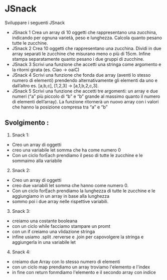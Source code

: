 JSnack
===
Sviluppare i seguenti JSnack
- JSnack 1
Crea un array di 10 oggetti che rappresentano una zucchina, indicando per ognuna varietà, peso e lunghezza.
Calcola quanto pesano tutte le zucchine.
- JSnack 2
Crea 10 oggetti che rappresentano una zucchina.
Dividi in due array separati le zucchine che misurano meno o più di 15cm.
Infine stampa separatamente quanto pesano i due gruppi di zucchine.
- JSnack 3
Scrivi una funzione che accetti una stringa come argomento e la ritorni girata (es. Ciao -> oaiC)
- JSnack 4
Scrivi una funzione che fonda due array (aventi lo stesso numero di elementi) prendendo alternativamente gli elementi da uno e dall’altro
es. [a,b,c], [1,2,3] → [a,1,b,2,c,3].
- JSnack 5
Scrivi una funzione che accetti tre argomenti:
un array e due numeri (“a” più piccolo di “b” e “b” grande al massimo quanto il numero di elementi dell’array).
La funzione ritornerà un nuovo array con i valori che hanno la posizione compresa tra “a” e “b”

## Svolgimento :
1. Snack 1:
  - Creo un array di oggetti
  - creo una variabile let somma che ha come numero 0
  -  Con un ciclo forEach prendiamo il peso di tutte le zucchine e le sommaimo alla variabile
2. Snack 2:
  - Creo un array di oggetti
  - creo due variabili let somma che hanno come numero 0.
  -  Con un ciclo forEach prendiamo la lunghezza di tutte le zucchine e le aggiungiamo in un array in base alla lunghezza
  - sommo poi i due array nelle rispettive variabili.
3. Snack 3:
  - creiamo una costante booleana
  - con un ciclo while facciamo stampare un promt 
  - con un if creiamo una vlidazione stringa 
  - infine usiamo .split .rerverse e .join per capovolgere la stringa e aggiungerla in una variabile let 
4. Snack 4:
  - creiamo due Array con lo stesso numero di elementi
  - con un ciclo map prendiamo un array troviamo l'elemento e l'index
  - in fine con return fonmdiamo l'elemento e il secondo array con indice